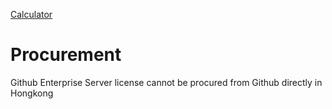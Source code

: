 [Calculator](https://github.com/pricing/calculator)


# Procurement
Github Enterprise Server license cannot be procured from Github directly in Hongkong
